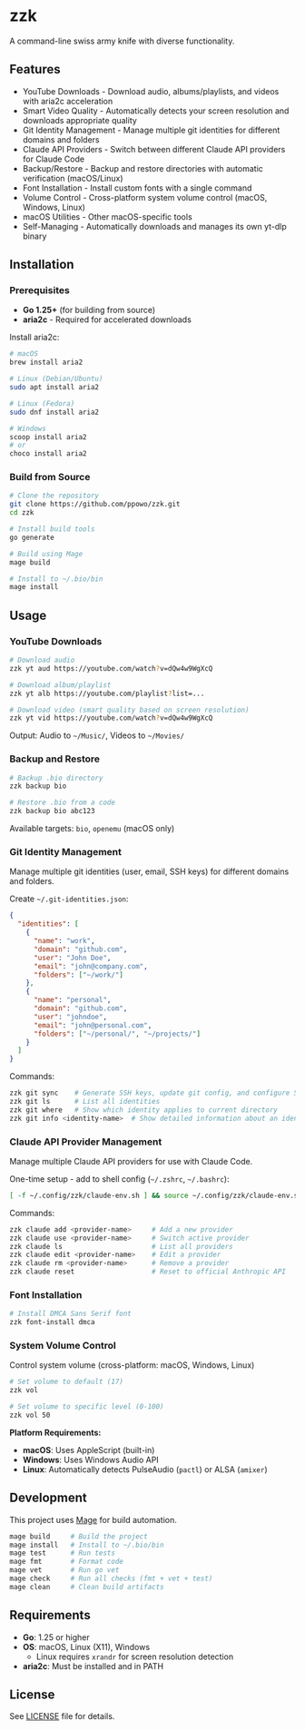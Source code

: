 # zzk

A command-line swiss army knife with diverse functionality.

## Features

- YouTube Downloads - Download audio, albums/playlists, and videos with aria2c acceleration
- Smart Video Quality - Automatically detects your screen resolution and downloads appropriate quality
- Git Identity Management - Manage multiple git identities for different domains and folders
- Claude API Providers - Switch between different Claude API providers for Claude Code
- Backup/Restore - Backup and restore directories with automatic verification (macOS/Linux)
- Font Installation - Install custom fonts with a single command
- Volume Control - Cross-platform system volume control (macOS, Windows, Linux)
- macOS Utilities - Other macOS-specific tools
- Self-Managing - Automatically downloads and manages its own yt-dlp binary

## Installation

### Prerequisites

- **Go 1.25+** (for building from source)
- **aria2c** - Required for accelerated downloads

Install aria2c:
```bash
# macOS
brew install aria2

# Linux (Debian/Ubuntu)
sudo apt install aria2

# Linux (Fedora)
sudo dnf install aria2

# Windows
scoop install aria2
# or
choco install aria2
```

### Build from Source

```bash
# Clone the repository
git clone https://github.com/ppowo/zzk.git
cd zzk

# Install build tools
go generate

# Build using Mage
mage build

# Install to ~/.bio/bin
mage install
```

## Usage

### YouTube Downloads

```bash
# Download audio
zzk yt aud https://youtube.com/watch?v=dQw4w9WgXcQ

# Download album/playlist
zzk yt alb https://youtube.com/playlist?list=...

# Download video (smart quality based on screen resolution)
zzk yt vid https://youtube.com/watch?v=dQw4w9WgXcQ
```

Output: Audio to `~/Music/`, Videos to `~/Movies/`

### Backup and Restore

```bash
# Backup .bio directory
zzk backup bio

# Restore .bio from a code
zzk backup bio abc123
```

Available targets: `bio`, `openemu` (macOS only)

### Git Identity Management

Manage multiple git identities (user, email, SSH keys) for different domains and folders.

Create `~/.git-identities.json`:
```json
{
  "identities": [
    {
      "name": "work",
      "domain": "github.com",
      "user": "John Doe",
      "email": "john@company.com",
      "folders": ["~/work/"]
    },
    {
      "name": "personal",
      "domain": "github.com",
      "user": "johndoe",
      "email": "john@personal.com",
      "folders": ["~/personal/", "~/projects/"]
    }
  ]
}
```

Commands:
```bash
zzk git sync    # Generate SSH keys, update git config, and configure SSH
zzk git ls      # List all identities
zzk git where   # Show which identity applies to current directory
zzk git info <identity-name>  # Show detailed information about an identity
```

### Claude API Provider Management

Manage multiple Claude API providers for use with Claude Code.

One-time setup - add to shell config (`~/.zshrc`, `~/.bashrc`):
```bash
[ -f ~/.config/zzk/claude-env.sh ] && source ~/.config/zzk/claude-env.sh
```

Commands:
```bash
zzk claude add <provider-name>     # Add a new provider
zzk claude use <provider-name>     # Switch active provider
zzk claude ls                      # List all providers
zzk claude edit <provider-name>    # Edit a provider
zzk claude rm <provider-name>      # Remove a provider
zzk claude reset                   # Reset to official Anthropic API
```

### Font Installation

```bash
# Install DMCA Sans Serif font
zzk font-install dmca
```

### System Volume Control

Control system volume (cross-platform: macOS, Windows, Linux)

```bash
# Set volume to default (17)
zzk vol

# Set volume to specific level (0-100)
zzk vol 50
```

**Platform Requirements:**
- **macOS**: Uses AppleScript (built-in)
- **Windows**: Uses Windows Audio API
- **Linux**: Automatically detects PulseAudio (`pactl`) or ALSA (`amixer`)

## Development

This project uses [Mage](https://magefile.org/) for build automation.

```bash
mage build     # Build the project
mage install   # Install to ~/.bio/bin
mage test      # Run tests
mage fmt       # Format code
mage vet       # Run go vet
mage check     # Run all checks (fmt + vet + test)
mage clean     # Clean build artifacts
```

## Requirements

- **Go**: 1.25 or higher
- **OS**: macOS, Linux (X11), Windows
  - Linux requires `xrandr` for screen resolution detection
- **aria2c**: Must be installed and in PATH

## License

See [LICENSE](LICENSE) file for details.